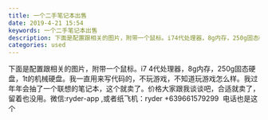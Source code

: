 ```yaml
---
title: 一个二手笔记本出售
date: 2019-4-21 15:54
keywords: 一个二手笔记本出售
description: 下面是配置跟相关的图片，附带一个鼠标。i74代处理器，8g内存，250g固态硬盘，1t的机械硬盘。我一直用来写代码的，不玩游戏，不知道玩游戏怎么样。我过年年会抽了一个联想的笔记本，这个就卖了。价格大家跟我谈谈吧，合适就卖了，留着也没用。微信
categories: used
---
```

<td class="t_f" id="postmessage_3569860">

下面是配置跟相关的图片，附带一个鼠标。i7 4代处理器，8g内存，250g固态硬盘，1t的机械硬盘。我一直用来写代码的，不玩游戏，不知道玩游戏怎么样。我过年年会抽了一个联想的笔记本，这个就卖了。价格大家跟我谈谈吧，合适就卖了，留着也没用。微信:ryder-app ,或者纸飞机：ryder +639661579299  电话也是这个<br/>
<img alt="" border="0" class="zoom" data-cf-modified-40d2a9596bbaef2d56c0b257-="" file="http://www.flw.ph/data/appbyme/upload/image/201904/21/x6jMa44CwQks.jpg" id="aimg_QF8Z0" lazyloadthumb="1" onclick="" onmouseover="" src="http://www.flw.ph/data/appbyme/upload/image/201904/21/x6jMa44CwQks.jpg"/><br/>
<img alt="" border="0" class="zoom" data-cf-modified-40d2a9596bbaef2d56c0b257-="" file="http://www.flw.ph/data/appbyme/upload/image/201904/21/pCWjaPLflQND.jpg" id="aimg_r6GR6" lazyloadthumb="1" onclick="" onmouseover="" src="http://www.flw.ph/data/appbyme/upload/image/201904/21/pCWjaPLflQND.jpg"/><br/>
<img alt="" border="0" class="zoom" data-cf-modified-40d2a9596bbaef2d56c0b257-="" file="http://www.flw.ph/data/appbyme/upload/image/201904/21/XozecLkkhdsd.jpg" id="aimg_eCqHc" lazyloadthumb="1" onclick="" onmouseover="" src="http://www.flw.ph/data/appbyme/upload/image/201904/21/XozecLkkhdsd.jpg"/><br/>
<img alt="" border="0" class="zoom" data-cf-modified-40d2a9596bbaef2d56c0b257-="" file="http://www.flw.ph/data/appbyme/upload/image/201904/21/68NBOV8uXl8F.jpg" id="aimg_f7pr8" lazyloadthumb="1" onclick="" onmouseover="" src="http://www.flw.ph/data/appbyme/upload/image/201904/21/68NBOV8uXl8F.jpg"/><br/>
<img alt="" border="0" class="zoom" data-cf-modified-40d2a9596bbaef2d56c0b257-="" file="http://www.flw.ph/data/appbyme/upload/image/201904/21/ixbznDpvunBt.jpg" id="aimg_k78S4" lazyloadthumb="1" onclick="" onmouseover="" src="http://www.flw.ph/data/appbyme/upload/image/201904/21/ixbznDpvunBt.jpg"/><br/>
<img alt="" border="0" class="zoom" data-cf-modified-40d2a9596bbaef2d56c0b257-="" file="http://www.flw.ph/data/appbyme/upload/image/201904/21/1O64S3ixsUyc.jpg" id="aimg_rDw5n" lazyloadthumb="1" onclick="" onmouseover="" src="http://www.flw.ph/data/appbyme/upload/image/201904/21/1O64S3ixsUyc.jpg"/><br/>
<img alt="" border="0" class="zoom" data-cf-modified-40d2a9596bbaef2d56c0b257-="" file="http://www.flw.ph/data/appbyme/upload/image/201904/21/PdIXoaJsTYMz.jpg" id="aimg_YF6ff" lazyloadthumb="1" onclick="" onmouseover="" src="http://www.flw.ph/data/appbyme/upload/image/201904/21/PdIXoaJsTYMz.jpg"/><br/>
<img alt="" border="0" class="zoom" data-cf-modified-40d2a9596bbaef2d56c0b257-="" file="http://www.flw.ph/data/appbyme/upload/image/201904/21/1L7jmdGiZc5U.jpg" id="aimg_kTh6N" lazyloadthumb="1" onclick="" onmouseover="" src="http://www.flw.ph/data/appbyme/upload/image/201904/21/1L7jmdGiZc5U.jpg"/><br/>
<img alt="" border="0" class="zoom" data-cf-modified-40d2a9596bbaef2d56c0b257-="" file="http://www.flw.ph/data/appbyme/upload/image/201904/21/WwOeP6kbliUC.jpg" id="aimg_URR07" lazyloadthumb="1" onclick="" onmouseover="" src="http://www.flw.ph/data/appbyme/upload/image/201904/21/WwOeP6kbliUC.jpg"/><br/>
<img alt="" border="0" class="zoom" data-cf-modified-40d2a9596bbaef2d56c0b257-="" file="http://www.flw.ph/data/appbyme/upload/image/201904/21/9DUj1eTzOt1h.jpg" id="aimg_kAgAM" lazyloadthumb="1" onclick="" onmouseover="" src="http://www.flw.ph/data/appbyme/upload/image/201904/21/9DUj1eTzOt1h.jpg"/><br/>
</td>
